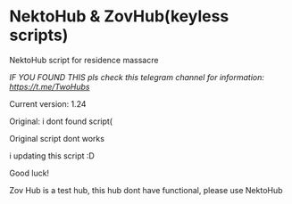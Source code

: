 # NektoHub & ZovHub(keyless scripts)
NektoHub script for residence massacre



*IF YOU FOUND THIS pls check this telegram channel for information: https://t.me/TwoHubs*






Current version: 1.24













Original: i dont found script(


Original script dont works


i updating this script :D

Good luck!




Zov Hub is a test hub, this hub dont have functional, please use NektoHub





